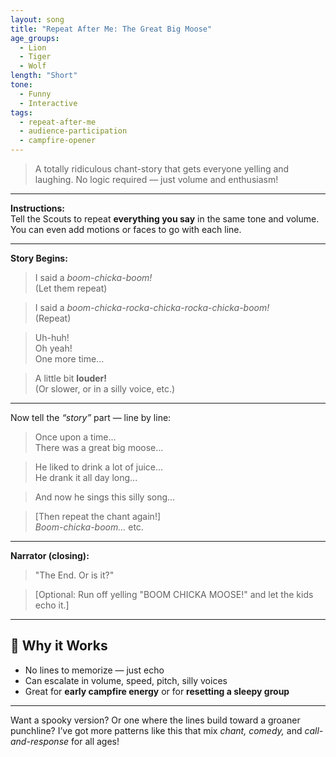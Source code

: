 ```yaml
---
layout: song
title: "Repeat After Me: The Great Big Moose"
age_groups:
  - Lion
  - Tiger
  - Wolf
length: "Short"
tone:
  - Funny
  - Interactive
tags:
  - repeat-after-me
  - audience-participation
  - campfire-opener
---
```


> A totally ridiculous chant-story that gets everyone yelling and laughing. No logic required — just volume and enthusiasm!

---

**Instructions:**  
Tell the Scouts to repeat **everything you say** in the same tone and volume. You can even add motions or faces to go with each line.

---

**Story Begins:**

> I said a *boom-chicka-boom!*  
> (Let them repeat)

> I said a *boom-chicka-rocka-chicka-rocka-chicka-boom!*  
> (Repeat)

> Uh-huh!  
> Oh yeah!  
> One more time...

> A little bit **louder!**  
> (Or slower, or in a silly voice, etc.)

---

Now tell the *“story”* part — line by line:

> Once upon a time...  
> There was a great big moose...

> He liked to drink a lot of juice...  
> He drank it all day long...

> And now he sings this silly song...

> [Then repeat the chant again!]  
> *Boom-chicka-boom...* etc.

---

**Narrator (closing):**  
> "The End. Or is it?"

> [Optional: Run off yelling "BOOM CHICKA MOOSE!" and let the kids echo it.]

---

## 🧠 Why it Works

- No lines to memorize — just echo
- Can escalate in volume, speed, pitch, silly voices
- Great for **early campfire energy** or for **resetting a sleepy group**

---

Want a spooky version? Or one where the lines build toward a groaner punchline? I’ve got more patterns like this that mix *chant, comedy,* and *call-and-response* for all ages!
